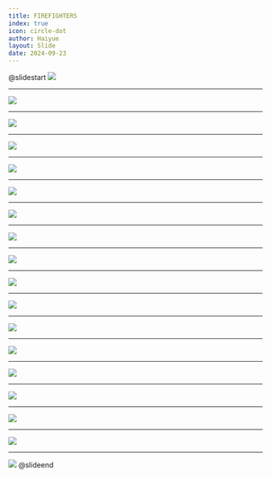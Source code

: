 ```yaml
---
title: FIREFIGHTERS
index: true
icon: circle-dot
author: Haiyue
layout: Slide
date: 2024-09-23
---
```

 
@slidestart
![](/reading/english/Level-M/FIREFIGHTERS/001.webp)

---

![](/reading/english/Level-M/FIREFIGHTERS/002.webp)

---

![](/reading/english/Level-M/FIREFIGHTERS/003.webp)

---

![](/reading/english/Level-M/FIREFIGHTERS/004.webp)

---

![](/reading/english/Level-M/FIREFIGHTERS/005.webp)

---

![](/reading/english/Level-M/FIREFIGHTERS/006.webp)

---

![](/reading/english/Level-M/FIREFIGHTERS/007.webp)

---

![](/reading/english/Level-M/FIREFIGHTERS/008.webp)

---

![](/reading/english/Level-M/FIREFIGHTERS/009.webp)

---

![](/reading/english/Level-M/FIREFIGHTERS/010.webp)

---

![](/reading/english/Level-M/FIREFIGHTERS/011.webp)

---

![](/reading/english/Level-M/FIREFIGHTERS/012.webp)

---

![](/reading/english/Level-M/FIREFIGHTERS/013.webp)

---

![](/reading/english/Level-M/FIREFIGHTERS/014.webp)

---

![](/reading/english/Level-M/FIREFIGHTERS/015.webp)

---

![](/reading/english/Level-M/FIREFIGHTERS/016.webp)

---

![](/reading/english/Level-M/FIREFIGHTERS/017.webp)

---

![](/reading/english/Level-M/FIREFIGHTERS/018.webp)
@slideend